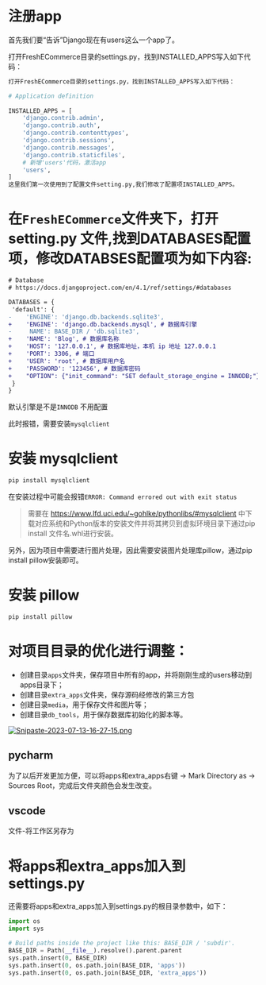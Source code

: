 # 注册app
首先我们要“告诉”Django现在有users这么一个app了。

打开FreshECommerce目录的settings.py，找到INSTALLED_APPS写入如下代码：
```python
打开FreshECommerce目录的settings.py，找到INSTALLED_APPS写入如下代码：

# Application definition
 
INSTALLED_APPS = [
    'django.contrib.admin',
    'django.contrib.auth',
    'django.contrib.contenttypes',
    'django.contrib.sessions',
    'django.contrib.messages',
    'django.contrib.staticfiles',
    # 新增'users'代码，激活app
    'users',
]
这里我们第一次使用到了配置文件setting.py,我们修改了配置项INSTALLED_APPS。
```

# 在`FreshECommerce`文件夹下，打开setting.py 文件,找到DATABASES配置项，修改DATABSES配置项为如下内容:
```diff
# Database
# https://docs.djangoproject.com/en/4.1/ref/settings/#databases

DATABASES = {
 'default': {
-    'ENGINE': 'django.db.backends.sqlite3',
+    'ENGINE': 'django.db.backends.mysql', # 数据库引擎
-     NAME': BASE_DIR / 'db.sqlite3',
+    'NAME': 'Blog', # 数据库名称
+    'HOST': '127.0.0.1', # 数据库地址，本机 ip 地址 127.0.0.1
+    'PORT': 3306, # 端口
+    'USER': 'root', # 数据库用户名
+    'PASSWORD': '123456', # 数据库密码
+    "OPTION": {"init_command": "SET default_storage_engine = INNODB;"},
 }
}
```
默认引擎是不是`INNODB` 不用配置

此时报错，需要安装`mysqlclient`

# 安装 mysqlclient
```sh
pip install mysqlclient
```
在安装过程中可能会报错`ERROR: Command errored out with exit status`
> 需要在 https://www.lfd.uci.edu/~gohlke/pythonlibs/#mysqlclient 中下载对应系统和Python版本的安装文件并将其拷贝到虚拟环境目录下通过pip install 文件名.whl进行安装。

另外，因为项目中需要进行图片处理，因此需要安装图片处理库pillow，通过pip install pillow安装即可。

# 安装 pillow
```sh
pip install pillow
```

# 对项目目录的优化进行调整：
 - 创建目录`apps`文件夹，保存项目中所有的app，并将刚刚生成的users移动到apps目录下；
 - 创建目录`extra_apps`文件夹，保存源码经修改的第三方包
 - 创建目录`media`，用于保存文件和图片等；
 - 创建目录`db_tools`，用于保存数据库初始化的脚本等。

[![Snipaste-2023-07-13-16-27-15.png](https://i.postimg.cc/ZnF4KDzS/Snipaste-2023-07-13-16-27-15.png)](https://postimg.cc/zHB9x7ft)

## pycharm
为了以后开发更加方便，可以将apps和extra_apps右键 → Mark Directory as → Sources Root，完成后文件夹颜色会发生改变。
## vscode
文件-将工作区另存为

# 将apps和extra_apps加入到settings.py
还需要将apps和extra_apps加入到settings.py的根目录参数中，如下：

```python
import os
import sys

# Build paths inside the project like this: BASE_DIR / 'subdir'.
BASE_DIR = Path(__file__).resolve().parent.parent
sys.path.insert(0, BASE_DIR)
sys.path.insert(0, os.path.join(BASE_DIR, 'apps'))
sys.path.insert(0, os.path.join(BASE_DIR, 'extra_apps'))
```
